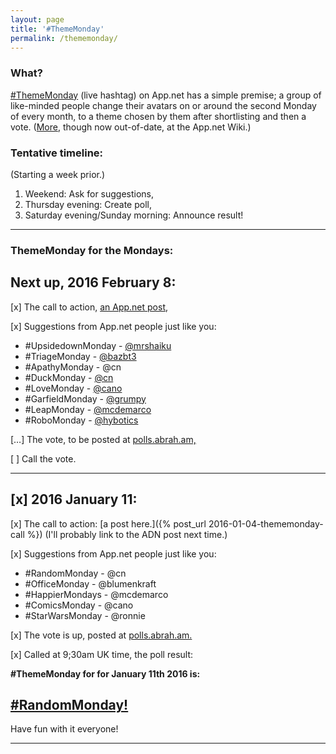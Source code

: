 ```yaml
---
layout: page
title: '#ThemeMonday'
permalink: /thememonday/
---
```


### What?

[\#ThemeMonday](https://alpha.app.net/hashtags/thememonday) (live hashtag) on App.net has a simple premise; a group of like-minded people change their avatars on or around the second Monday of every month, to a theme chosen by them after shortlisting and then a vote.  ([More](http://appdotnetwiki.net/w/index.php?title=ThemeMonday), though now out-of-date, at the App.net Wiki.)

### Tentative timeline:    
(Starting a week prior.)

1. Weekend: Ask for suggestions,
2. Thursday evening: Create poll,
3. Saturday evening/Sunday morning: Announce result!

---

### ThemeMonday for the Mondays:

## Next up, 2016 February 8:

[x] The call to action, [an App.net post](https://posts.app.net/67358476),

[x] Suggestions from App.net people just like you:

* \#UpsidedownMonday - [@mrshaiku](https://posts.app.net/67004847)
* \#TriageMonday - [@bazbt3](https://posts.app.net/67358620)
* \#ApathyMonday - @cn
* \#DuckMonday - [@cn](https://posts.app.net/67359635)
* \#LoveMonday - [@cano](https://posts.app.net/67360077)
* \#GarfieldMonday - [@grumpy](https://posts.app.net/67360086)
* \#LeapMonday - [@mcdemarco](https://posts.app.net/67365107)
* \#RoboMonday - [@hybotics](https://posts.app.net/67438883)

[…] The vote, to be posted at [polls.abrah.am,](polls.abrah.am)

[ ] Call the vote.

---

## [x] 2016 January 11:

[x] The call to action: [a post here.]({% post_url 2016-01-04-thememonday-call %}) (I'll probably link to the ADN post next time.)

[x] Suggestions from App.net people just like you:

* \#RandomMonday - @cn    
* \#OfficeMonday - @blumenkraft
* \#HappierMondays - @mcdemarco
* \#ComicsMonday - @cano
* \#StarWarsMonday - @ronnie

[x] The vote is up, posted at [polls.abrah.am.](https://polls.abrah.am/polls/568d7879d4b0bf0003689678)

[x] Called at 9;30am UK time, the poll result:

**\#ThemeMonday for for January 11th 2016 is:**

## [\#RandomMonday!](https://alpha.app.net/hashtags/RandomMonday)

Have fun with it everyone!

---

 